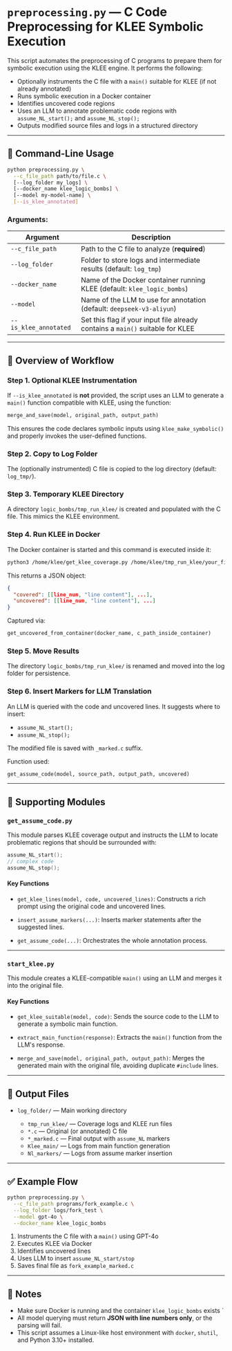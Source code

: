 
# `preprocessing.py` — C Code Preprocessing for KLEE Symbolic Execution

This script automates the preprocessing of C programs to prepare them for symbolic execution using the KLEE engine. It performs the following:

* Optionally instruments the C file with a `main()` suitable for KLEE (if not already annotated)
* Runs symbolic execution in a Docker container
* Identifies uncovered code regions
* Uses an LLM to annotate problematic code regions with `assume_NL_start();` and `assume_NL_stop();`
* Outputs modified source files and logs in a structured directory

---

## 🔧 Command-Line Usage

```bash
python preprocessing.py \
  --c_file_path path/to/file.c \
  [--log_folder my_logs] \
  [--docker_name klee_logic_bombs] \
  [--model my-model-name] \
  [--is_klee_annotated]
```

### Arguments:

| Argument              | Description                                                                    |
| --------------------- | ------------------------------------------------------------------------------ |
| `--c_file_path`       | Path to the C file to analyze (**required**)                                   |
| `--log_folder`        | Folder to store logs and intermediate results (default: `log_tmp`)             |
| `--docker_name`       | Name of the Docker container running KLEE (default: `klee_logic_bombs`)        |
| `--model`             | Name of the LLM to use for annotation (default: `deepseek-v3-aliyun`)          |
| `--is_klee_annotated` | Set this flag if your input file already contains a `main()` suitable for KLEE |

---

## 🧠 Overview of Workflow

### Step 1. **Optional KLEE Instrumentation**

If `--is_klee_annotated` is **not** provided, the script uses an LLM to generate a `main()` function compatible with KLEE, using the function:

```python
merge_and_save(model, original_path, output_path)
```

This ensures the code declares symbolic inputs using `klee_make_symbolic()` and properly invokes the user-defined functions.

### Step 2. **Copy to Log Folder**

The (optionally instrumented) C file is copied to the log directory (default: `log_tmp/`).

### Step 3. **Temporary KLEE Directory**

A directory `logic_bombs/tmp_run_klee/` is created and populated with the C file. This mimics the KLEE environment.

### Step 4. **Run KLEE in Docker**

The Docker container is started and this command is executed inside it:

```bash
python3 /home/klee/get_klee_coverage.py /home/klee/tmp_run_klee/your_file.c
```

This returns a JSON object:

```json
{
  "covered": [[line_num, "line content"], ...],
  "uncovered": [[line_num, "line content"], ...]
}
```

Captured via:

```python
get_uncovered_from_container(docker_name, c_path_inside_container)
```

### Step 5. **Move Results**

The directory `logic_bombs/tmp_run_klee/` is renamed and moved into the log folder for persistence.

### Step 6. **Insert Markers for LLM Translation**

An LLM is queried with the code and uncovered lines. It suggests where to insert:

* `assume_NL_start();`
* `assume_NL_stop();`

The modified file is saved with `_marked.c` suffix.

Function used:

```python
get_assume_code(model, source_path, output_path, uncovered)
```

---

## 🧩 Supporting Modules

### `get_assume_code.py`

This module parses KLEE coverage output and instructs the LLM to locate problematic regions that should be surrounded with:

```c
assume_NL_start();
// complex code
assume_NL_stop();
```

#### Key Functions

* `get_klee_lines(model, code, uncovered_lines)`:
  Constructs a rich prompt using the original code and uncovered lines.

* `insert_assume_markers(...)`:
  Inserts marker statements after the suggested lines.

* `get_assume_code(...)`:
  Orchestrates the whole annotation process.

---

### `start_klee.py`

This module creates a KLEE-compatible `main()` using an LLM and merges it into the original file.

#### Key Functions

* `get_klee_suitable(model, code)`:
  Sends the source code to the LLM to generate a symbolic main function.

* `extract_main_function(response)`:
  Extracts the `main()` function from the LLM's response.

* `merge_and_save(model, original_path, output_path)`:
  Merges the generated main with the original file, avoiding duplicate `#include` lines.

---

## 📁 Output Files

* `log_folder/` — Main working directory

  * `tmp_run_klee/` — Coverage logs and KLEE run files
  * `*.c` — Original (or annotated) C file
  * `*_marked.c` — Final output with `assume_NL` markers
  * `Klee_main/` — Logs from main function generation
  * `Nl_markers/` — Logs from assume marker insertion

---

## ✅ Example Flow

```bash
python preprocessing.py \
  --c_file_path programs/fork_example.c \
  --log_folder logs/fork_test \
  --model gpt-4o \
  --docker_name klee_logic_bombs
```

1. Instruments the C file with a `main()` using GPT-4o
2. Executes KLEE via Docker
3. Identifies uncovered lines
4. Uses LLM to insert `assume_NL_start/stop`
5. Saves final file as `fork_example_marked.c`

---

## 📎 Notes

* Make sure Docker is running and the container `klee_logic_bombs` exists `
* All model querying must return **JSON with line numbers only**, or the parsing will fail.
* This script assumes a Linux-like host environment with `docker`, `shutil`, and Python 3.10+ installed.


